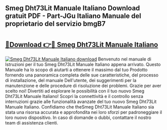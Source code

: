 ## Smeg Dht73Lit Manuale Italiano Download gratuit PDF - Part-JGu Italiano Manuale del proprietario del servizio bmgB7

# <h2><a href="http://dfepmc0.blite.top/?on=Smeg+Dht73Lit+Manuale+Italiano">🔗Download 👉🔴 Smeg Dht73Lit Manuale Italiano</a></h2>

[![Smeg Dht73Lit Manuale Italiano download](https://i.imgur.com/lujVjoI.png)](http://dfepmc0.blite.top/?on=Smeg+Dht73Lit+Manuale+Italiano)
Benvenuto nel manuale di Istruzioni per il tuo Smeg Dht73Lit Manuale Italiano appena arrivato. Questo Manuale ha lo scopo di aiutarti a ottenere il massimo dal tuo Prodotto fornendo una panoramica completa delle sue caratteristiche, del processo di installazione, del manuale Dell'utente, dei suggerimenti per la manutenzione e delle procedure di risoluzione dei problemi. Grazie per aver scelto noi! Divertiti ad esplorare le possibilità con il tuo nuovo Smeg Dht73Lit Manuale Italiano! Scopri la connettività e il controllo senza interruzioni grazie alle funzionalità avanzate del tuo nuovo Smeg Dht73Lit Manuale Italiano. Confidiamo che theSmeg Dht73Lit Manuale Italiano sia stata una risorsa accurata e approfondita nei loro sforzi per padroneggiare il loro nuovo dispositivo. In caso di domande o dubbi, contattare il nostro team di assistenza clienti.
